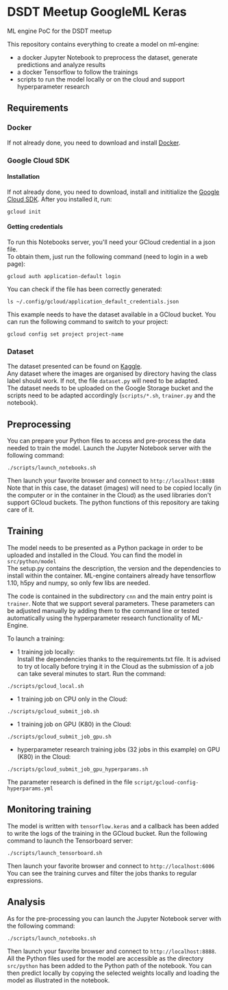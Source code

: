 # DSDT Meetup GoogleML Keras
ML engine PoC for the DSDT meetup

This repository contains everything to create a model on ml-engine:
- a docker Jupyter Notebook to preprocess the dataset, generate predictions and analyze results
- a docker Tensorflow to follow the trainings
- scripts to run the model locally or on the cloud and support hyperparameter research


## Requirements
### Docker
If not already done, you need to download and install [Docker](https://docs.docker.com/).

### Google Cloud SDK
#### Installation
If not already done, you need to download, install and inititialize the [Google Cloud SDK](https://cloud.google.com/sdk/).
After you installed it, run:
```
gcloud init
```

#### Getting credentials
To run this Notebooks server, you'll need your GCloud credential in a json file.  
To obtain them, just run the following command (need to login in a web page):
```
gcloud auth application-default login 
```
You can check if the file has been correctly generated:
```
ls ~/.config/gcloud/application_default_credentials.json
```
This example needs to have the dataset available in a GCloud bucket.
You can run the following command to switch to your project:
```
gcloud config set project project-name
```

### Dataset
The dataset presented can be found on [Kaggle](https://www.kaggle.com/jannesklaas/kerasseedlings).  
Any dataset where the images are organised by directory having the class label should work.
If not, the file `dataset.py` will need to be adapted.  
The dataset needs to be uploaded on the Google Storage bucket and the scripts need to be adapted accordingly 
(`scripts/*.sh`, `trainer.py` and the notebook). 

## Preprocessing
You can prepare your Python files to access and pre-process the data needed to train the model.
Launch the Jupyter Notebook server with the following command:
```
./scripts/launch_notebooks.sh
```
Then launch your favorite browser and connect to `http://localhost:8888`
Note that in this case, the dataset (images) will need to be copied locally (in the computer 
or in the container in the Cloud) as the used libraries don't support GCloud buckets.
The python functions of this repository are taking care of it.

## Training
The model needs to be presented as a Python package in order to be uploaded and installed in the Cloud.
You can find the model in `src/python/model`  
The setup.py contains the description, the version and the dependencies to install within the container.
ML-engine containers already have tensorflow 1.10, h5py and numpy, so only few libs are needed.

The code is contained in the subdirectory `cnn` and the main entry point is `trainer`.
Note that we support several parameters. These parameters can be adjusted manually by adding them to
the command line or tested automatically using the hyperparameter research functionality of ML-Engine.

To launch a training:
- 1 training job locally:  
Install the dependencies thanks to the requirements.txt file.
It is advised to try ot locally before trying it in the Cloud as the submission of a job can take several minutes 
to start.
Run the command:
```
./scripts/gcloud_local.sh
```
- 1 training job on CPU only in the Cloud:
```
./scripts/gcloud_submit_job.sh
```
- 1 training job on GPU (K80) in the Cloud:
```
./scripts/gcloud_submit_job_gpu.sh
```
- hyperparameter research training jobs (32 jobs in this example) on GPU (K80) in the Cloud:
```
./scripts/gcloud_submit_job_gpu_hyperparams.sh
```
The parameter research is defined in the file `script/gcloud-config-hyperparams.yml`

## Monitoring training
The model is written with `tensorflow.keras` and a callback has been added to write the logs of the training 
in the GCloud bucket.
Run the following command to launch the Tensorboard server:
```
./scripts/launch_tensorboard.sh
```
Then launch your favorite browser and connect to `http://localhost:6006`
You can see the training curves and filter the jobs thanks to regular expressions.

## Analysis
As for the pre-processing you can launch the Jupyter Notebook server with the following command:
```
./scripts/launch_notebooks.sh
```
Then launch your favorite browser and connect to `http://localhost:8888`.  
All the Python files used for the model are accessible as the directory `src/python` has been added to the Python 
path of the notebook.
You can then predict locally by copying the selected weights locally and loading the model as illustrated 
in the notebook.
